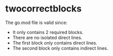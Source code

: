 # twocorrectblocks

The go.mod file is valid since:

- It only contains 2 required blocks.
- There are no isolated direct lines.
- The first block only contains direct lines.
- The second block only contains indirect lines.

